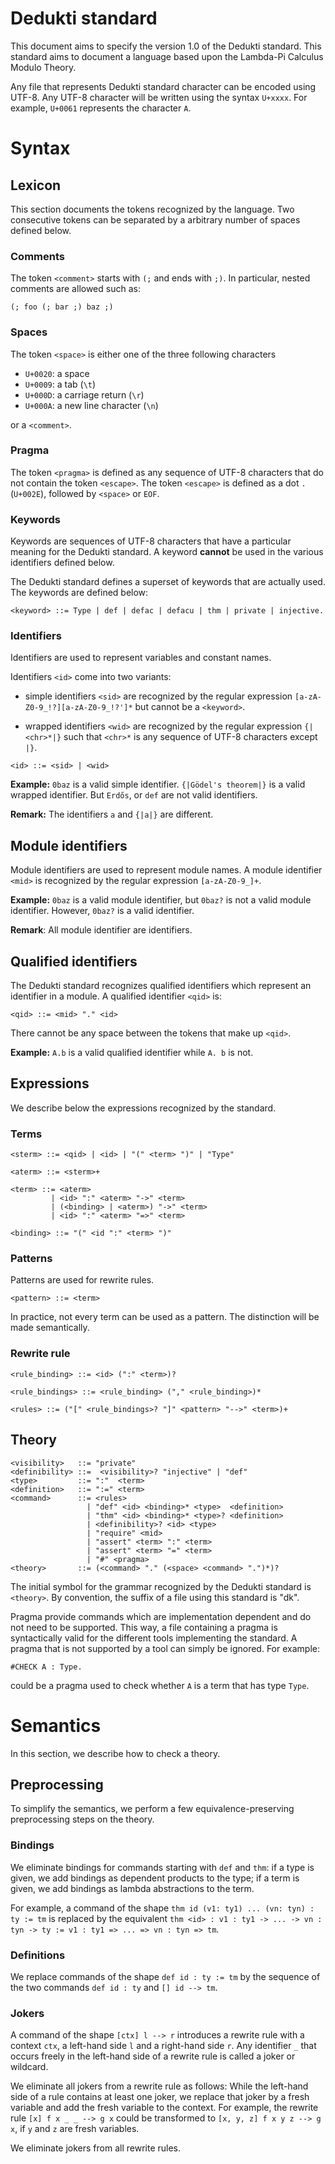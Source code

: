 # Dedukti standard

This document aims to specify the version 1.0 of the Dedukti
standard. This standard aims to document a language based upon the
Lambda-Pi Calculus Modulo Theory.

Any file that represents Dedukti standard character can be encoded
using UTF-8. Any UTF-8 character will be written using the syntax
`U+xxxx`. For example, `U+0061` represents the character `A`.

# Syntax

## Lexicon 

This section documents the tokens recognized by the language. Two
consecutive tokens can be separated by a arbitrary number of spaces
defined below.

### Comments

The token `<comment>` starts with `(;` and ends with `;)`. In
particular, nested comments are allowed such as:

```
(; foo (; bar ;) baz ;)
```

### Spaces

The token `<space>` is either one of the three following characters

- `U+0020`: a space
- `U+0009`: a tab (`\t`)
- `U+000D`: a carriage return (`\r`)
- `U+000A`: a new line character (`\n`)

or a `<comment>`.

### Pragma

The token `<pragma>` is defined as any sequence of UTF-8 characters
that do not contain the token `<escape>`. The token `<escape>` is
defined as a dot `.` (`U+002E`), followed by `<space>` or `EOF`.

### Keywords

Keywords are sequences of UTF-8 characters that have a particular
meaning for the Dedukti standard. A keyword **cannot** be used in the
various identifiers defined below.

The Dedukti standard defines a superset of keywords that are
actually used. The keywords are defined below:

```
<keyword> ::= Type | def | defac | defacu | thm | private | injective.
```

### Identifiers

Identifiers are used to represent variables and constant names.

Identifiers `<id>` come into two variants:

- simple identifiers `<sid>` are recognized by the regular expression
  `[a-zA-Z0-9_!?][a-zA-Z0-9_!?']*` but cannot be a `<keyword>`.

- wrapped identifiers `<wid>` are recognized by the regular expression
  `{|<chr>*|}` such that `<chr>*` is any sequence of UTF-8 characters
  except `|}`.

```
<id> ::= <sid> | <wid>
```

**Example:**
  `0baz` is a valid simple identifier.
  `{|Gödel's theorem|}` is a valid wrapped identifier.
  But `Erdős`, or `def` are not valid identifiers.

**Remark:** The identifiers `a` and `{|a|}` are different.

## Module identifiers

Module identifiers are used to represent module names.
A module identifier `<mid>` is recognized by the regular expression `[a-zA-Z0-9_]+`.

**Example:**
  `0baz` is a valid module identifier, but
  `0baz?` is not a valid module identifier.
  However, `0baz?` is a valid identifier.

**Remark**: All module identifier are identifiers.

## Qualified identifiers

The Dedukti standard recognizes qualified identifiers which represent
an identifier in a module. A qualified identifier `<qid>` is:

```
<qid> ::= <mid> "." <id>
```

There cannot be any space between the tokens that make up `<qid>`.

**Example:**
  `A.b` is a valid qualified identifier while
  `A. b` is not.

## Expressions

We describe below the expressions recognized by the standard.

### Terms

```
<sterm> ::= <qid> | <id> | "(" <term> ")" | "Type"

<aterm> ::= <sterm>+

<term> ::= <aterm> 
         | <id> ":" <aterm> "->" <term>
         | (<binding> | <aterm>) "->" <term>
         | <id> ":" <aterm> "=>" <term>

<binding> ::= "(" <id ":" <term> ")"
```

### Patterns

Patterns are used for rewrite rules.

```
<pattern> ::= <term>
```

In practice, not every term can be used as a pattern. The distinction
will be made semantically.

### Rewrite rule

```
<rule_binding> ::= <id> (":" <term>)?

<rule_bindings> ::= <rule_binding> ("," <rule_binding>)*

<rules> ::= ("[" <rule_bindings>? "]" <pattern> "-->" <term>)+ 
```

## Theory

```
<visibility>   ::= "private"
<definibility> ::=  <visibility>? "injective" | "def"
<type>         ::= ":"  <term>
<definition>   ::= ":=" <term>
<command>      ::= <rules>
                 | "def" <id> <binding>* <type>  <definition>
                 | "thm" <id> <binding>* <type>? <definition>
                 | <definibility>? <id> <type>
                 | "require" <mid>
                 | "assert" <term> ":" <term>
                 | "assert" <term> "=" <term>
                 | "#" <pragma>
<theory>       ::= (<command> "." (<space> <command> ".")*)?
```

The initial symbol for the grammar recognized by the Dedukti standard
is `<theory>`. By convention, the suffix of a file using this standard
is "dk".

Pragma provide commands which are implementation dependent and do not
need to be supported. This way, a file containing a pragma is
syntactically valid for the different tools implementing the
standard. A pragma that is not supported by a tool can simply be
ignored. For example:

```
#CHECK A : Type.
```

could be a pragma used to check whether `A` is a term that has type
`Type`.


# Semantics

In this section, we describe how to check a theory.


## Preprocessing

To simplify the semantics, we perform a few
equivalence-preserving preprocessing steps on the theory.

### Bindings

We eliminate bindings for commands starting with `def` and `thm`:
if a type is given, we add bindings as dependent  products  to the type;
if a term is given, we add bindings as lambda abstractions to the term.

For example, a command of the shape
`thm id (v1: ty1) ... (vn: tyn) : ty := tm`
is replaced by the equivalent
`thm <id> : v1 : ty1 -> ... -> vn : tyn -> ty := v1 : ty1 => ... => vn : tyn => tm`.

### Definitions

We replace commands of the shape `def id : ty := tm` by
the sequence of the two commands
`def id : ty` and
`[] id --> tm`.

### Jokers

A command of the shape `[ctx] l --> r` introduces a rewrite rule with
a context `ctx`, a left-hand side `l` and a right-hand side `r`.
Any identifier `_` that occurs freely in the left-hand side of a rewrite rule
is called a joker or wildcard.

We eliminate all jokers from a rewrite rule as follows:
While the left-hand side of a rule contains at least one joker, we
replace that joker by a fresh variable and
add the fresh variable to the context.
For example, the rewrite rule
`[x] f x _ _ --> g x` could be transformed to
`[x, y, z] f x y z --> g x`, if `y` and `z` are fresh variables.

We eliminate jokers from all rewrite rules.
